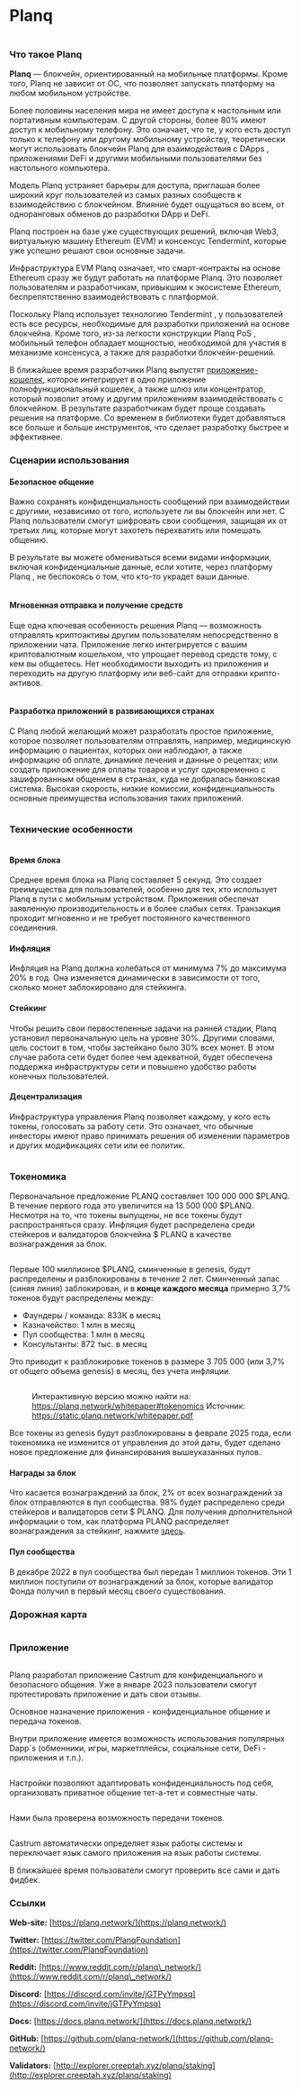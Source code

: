 # Planq

<figure><img src="../.gitbook/assets/image (3) (1) (3).png" alt=""><figcaption></figcaption></figure>

### Что такое Planq

**Planq** — блокчейн, ориентированный на мобильные платформы. Кроме того, Planq не зависит от ОС, что позволяет запускать платформу на любом мобильном устройстве.

Более половины населения мира не имеет доступа к настольным или портативным компьютерам. С другой стороны, более 80% имеют доступ к мобильному телефону. Это означает, что те, у кого есть доступ только к телефону или другому мобильному устройству, теоретически могут использовать блокчейн Planq для взаимодействия с DApps , приложениями DeFi и другими мобильными пользователями без настольного компьютера.

Модель Planq устраняет барьеры для доступа, приглашая более широкий круг пользователей из самых разных сообществ к взаимодействию с блокчейном. Влияние будет ощущаться во всем, от одноранговых обменов до разработки DApp и DeFi.

Planq построен на базе уже существующих решений, включая Web3, виртуальную машину Ethereum (EVM) и консенсус Tendermint, которые уже успешно решают свои основные задачи.

Инфраструктура EVM Planq означает, что смарт-контракты на основе Ethereum сразу же будут работать на платформе Planq. Это позволяет пользователям и разработчикам, привыкшим к экосистеме Ethereum, беспрепятственно взаимодействовать с платформой.

Поскольку Planq использует технологию Tendermint , у пользователей есть все ресурсы, необходимые для разработки приложений на основе блокчейна. Кроме того, из-за легкости конструкции Planq PoS , мобильный телефон обладает мощностью, необходимой для участия в механизме консенсуса, а также для разработки блокчейн-решений.

В ближайшее время разработчики Planq выпустят [приложение-кошелек](https://play.google.com/store/apps/details?id=network.planq.castrum), которое интегрирует в одно приложение полнофункциональный кошелек, а также шлюз или концентратор, который позволит этому и другим приложениям взаимодействовать с блокчейном. В результате разработчикам будет проще создавать решения на платформе. Со временем в библиотеки будет добавляться все больше и больше инструментов, что сделает разработку быстрее и эффективнее.

### **Сценарии использования** <a href="#ejel" id="ejel"></a>

#### **Безопасное общение** <a href="#epdq" id="epdq"></a>

Важно сохранять конфиденциальность сообщений при взаимодействии с другими, независимо от того, используете ли вы блокчейн или нет. С Planq пользователи смогут шифровать свои сообщения, защищая их от третьих лиц, которые могут захотеть перехватить или помешать общению.

В результате вы можете обмениваться всеми видами информации, включая конфиденциальные данные, если хотите, через платформу Planq , не беспокоясь о том, что кто-то украдет ваши данные.

<figure><img src="https://img4.teletype.in/files/34/c5/34c5367a-f0d2-45d8-a6f0-4e64ee6a0199.png" alt=""><figcaption></figcaption></figure>

#### **Мгновенная отправка и получение средств** <a href="#0qgv" id="0qgv"></a>

Еще одна ключевая особенность решения Planq — возможность отправлять криптоактивы другим пользователям непосредственно в приложении чата. Приложение легко интегрируется с вашим криптовалютным кошельком, что упрощает перевод средств тому, с кем вы общаетесь. Нет необходимости выходить из приложения и переходить на другую платформу или веб-сайт для отправки крипто-активов.

<figure><img src="https://img2.teletype.in/files/57/79/57797d6f-b5f2-4b11-87a5-0b409999aa3c.png" alt=""><figcaption></figcaption></figure>

#### **Разработка приложений в развивающихся странах** <a href="#ozyl" id="ozyl"></a>

С Planq любой желающий может разработать простое приложение, которое позволяет пользователям отправлять, например, медицинскую информацию о пациентах, которых они наблюдают, а также информацию об оплате, динамике лечения и данные о рецептах; или создать приложение для оплаты товаров и услуг одновременно с зашифрованным общением в странах, куда не добралась банковская система. Высокая скорость, низкие комиссии, конфиденциальность основные преимущества использования таких приложений.

<figure><img src="https://img3.teletype.in/files/2d/0b/2d0bdba7-a9e6-4331-8150-c1f954327b64.png" alt=""><figcaption></figcaption></figure>

### **Технические особенности** <a href="#y8f4" id="y8f4"></a>

<figure><img src="https://img4.teletype.in/files/72/52/7252ca78-f75d-4ea0-bd09-bc65f3ca37ba.png" alt=""><figcaption></figcaption></figure>

#### **Время блока** <a href="#qlpd" id="qlpd"></a>

Среднее время блока на Planq составляет 5 секунд. Это создает преимущества для пользователей, особенно для тех, кто использует Planq в пути с мобильным устройством. Приложения обеспечат заявленную производительность и в более слабых сетях. Транзакция проходит мгновенно и не требует постоянного качественного соединения.

#### **Инфляция** <a href="#kwov" id="kwov"></a>

Инфляция на Planq должна колебаться от минимума 7% до максимума 20% в год. Она изменяется динамически в зависимости от того, сколько монет заблокировано для стейкинга.

#### **Стейкинг** <a href="#zym3" id="zym3"></a>

Чтобы решить свои первостепенные задачи на ранней стадии, Planq установил первоначальную цель на уровне 30%. Другими словами, цель состоит в том, чтобы застейкано было 30% всех монет. В этом случае работа сети будет более чем адекватной, будет обеспечена поддержка инфраструктуры сети и повышено удобство работы конечных пользователей.

#### **Децентрализация** <a href="#fcjt" id="fcjt"></a>

Инфраструктура управления Planq позволяет каждому, у кого есть токены, голосовать за работу сети. Это означает, что обычные инвесторы имеют право принимать решения об изменении параметров и других модификациях сети или ее политик.

<figure><img src="https://img3.teletype.in/files/2b/40/2b40e8fb-f6ee-429a-a846-42a838fdb307.png" alt=""><figcaption></figcaption></figure>

### Токеномика <a href="#tzq0" id="tzq0"></a>

Первоначальное предложение PLANQ составляет 100 000 000 $PLANQ. В течение первого года это увеличится на 13 500 000 $PLANQ. Несмотря на то, что токены выпущены, не все токены будут распространяться сразу. Инфляция будет распределена среди стейкеров и валидаторов блокчейна $ PLANQ в качестве вознаграждения за блок.

<figure><img src="https://img2.teletype.in/files/50/54/505406d3-44b2-470c-9734-252af8bcf98e.png" alt=""><figcaption></figcaption></figure>

Первые 100 миллионов $PLANQ, сминченные в genesis, будут распределены и разблокированы в течение 2 лет.  Сминченный запас (синяя линия) заблокирован, и в **конце каждого месяца** примерно 3,7% токенов будут распределены между:

* Фаундеры / команда: 833К в месяц
* Казначейство: 1 млн в месяц
* Пул сообщества: 1 млн в месяц
* Консультанты: 872 тыс. в месяц

Это приводит к разблокировке токенов в размере 3 705 000 (или 3,7% от общего объема  genesis) в месяц, без учета инфляции.

<figure><img src="../.gitbook/assets/image (11).png" alt=""><figcaption><p>Интерактивную версию можно найти на: <a href="https://planq.network/whitepaper#tokenomics">https://planq.network/whitepaper#tokenomics</a> Источник: <a href="https://static.planq.network/whitepaper.pdf">https://static.planq.network/whitepaper.pdf</a></p></figcaption></figure>

Все токены из genesis будут разблокированы в феврале 2025 года, если токеномика не изменится от управления до этой даты, будет сделано новое предложение для финансирования вышеуказанных пулов.&#x20;

#### **Награды за блок**

Что касается вознаграждений за блок, 2% от всех вознаграждений за блок отправляются в пул сообщества. 98% будет распределено среди стейкеров и валидаторов сети $ PLANQ. Для получения дополнительной информации о том, как платформа PLANQ распределяет вознаграждения за стейкинг, нажмите [здесь](https://docs.cosmos.network/main/modules/distribution#the-distribution-scheme).

#### **Пул сообщества**

В декабре 2022 в пул сообщества был передан 1 миллион токенов. Эти 1 миллион поступили от вознаграждений за блок, которые валидатор Фонда получил в первый месяц своего существования.

### **Дорожная карта** <a href="#vc6m" id="vc6m"></a>

<figure><img src="https://img1.teletype.in/files/07/28/07287fa6-5edc-4737-91d1-eb76c0548fd8.png" alt=""><figcaption></figcaption></figure>

### Приложение <a href="#jvcq" id="jvcq"></a>

<figure><img src="https://img3.teletype.in/files/ec/4c/ec4c032e-ac79-4a8a-988d-20a9ea81e98a.png" alt=""><figcaption></figcaption></figure>

Planq разработал приложение Castrum для конфиденциального и безопасного общения. Уже в январе 2023 пользователи смогут протестировать приложение и дать свои отзывы.

Основное назначение приложения - конфиденциальное общение и передача токенов.

Внутри приложение имеется возможность использования популярных Dapp\`s (обменники, игры, маркетплейсы, социальные сети, DeFi - приложения и т.п.).

<figure><img src="https://img2.teletype.in/files/57/78/5778d3a9-8491-4264-97a0-2652e2d96c7f.png" alt=""><figcaption></figcaption></figure>

Настройки позволяют адаптировать конфиденциальность под себя, организовать приватное общение тет-а-тет и совместные чаты.

<figure><img src="https://img1.teletype.in/files/4a/f1/4af11061-a08f-435e-b411-484c1e7012c1.png" alt=""><figcaption></figcaption></figure>

Нами была проверена возможность передачи токенов.

<figure><img src="https://img3.teletype.in/files/a0/3a/a03acc23-594e-43df-9582-e1ef114d6786.png" alt=""><figcaption></figcaption></figure>

Castrum автоматически определяет язык работы системы и переключает язык самого приложения на язык работы системы.

В ближайшее время пользователи смогут проверить все сами и дать фидбек.

### **Ссылки** <a href="#91tv" id="91tv"></a>

**Web-site:** [https://planq.network/](https://planq.network/)

**Twitter:** [https://twitter.com/PlanqFoundation](https://twitter.com/PlanqFoundation)

**Reddit:** [https://www.reddit.com/r/planq\_network/](https://www.reddit.com/r/planq\_network/)

**Discord:** [https://discord.com/invite/jGTPyYmpsq](https://discord.com/invite/jGTPyYmpsq)

**Docs:** [https://docs.planq.network/](https://docs.planq.network/)

**GitHub:** [https://github.com/planq-network/](https://github.com/planq-network/)

**Validators:** [http://explorer.creeptah.xyz/planq/staking](http://explorer.creeptah.xyz/planq/staking)
